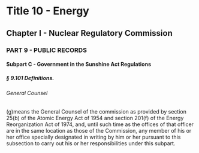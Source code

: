 
# Title 10 - Energy
## Chapter I - Nuclear Regulatory Commission
### PART 9 - PUBLIC RECORDS
#### Subpart C - Government in the Sunshine Act Regulations
##### § 9.101 Definitions.
###### General Counsel

(g)means the General Counsel of the commission as provided by section 25(b) of the Atomic Energy Act of 1954 and section 201(f) of the Energy Reorganization Act of 1974, and, until such time as the offices of that officer are in the same location as those of the Commission, any member of his or her office specially designated in writing by him or her pursuant to this subsection to carry out his or her responsibilities under this subpart.
